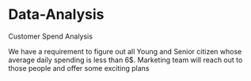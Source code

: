 # Data-Analysis

Customer Spend Analysis

We have a requirement to figure out all Young and Senior citizen whose average daily spending is less than 6$.
Marketing team will reach out to those people and offer some exciting plans




